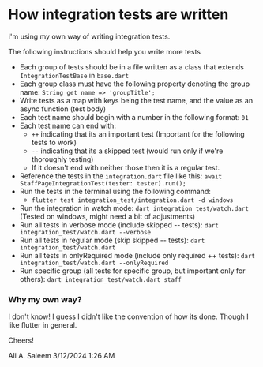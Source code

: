 # How integration tests are written

I'm using my own way of writing integration tests.

The following instructions should help you write more tests

- Each group of tests should be in a file written as a class that extends `IntegrationTestBase` in `base.dart`
- Each group class must have the following property denoting the group name: `String get name => 'groupTitle';`
- Write tests as a map with keys being the test name, and the value as an async function (test body)
- Each test name should begin with a number in the following format: `01`
- Each test name can end with:
    - `++` indicating that its an important test (Important for the following tests to work)
    - `--` indicating that its a skipped test (would run only if we're thoroughly testing)
    - If it doesn't end with neither those then it is a regular test.
- Reference the tests in the `integration.dart` file like this: `await StaffPageIntegrationTest(tester: tester).run();`
- Run the tests in the terminal using the following command:
    - `flutter test integration_test/integration.dart -d windows`
- Run the integration in watch mode: `dart integration_test/watch.dart` (Tested on windows, might need a bit of adjustments)
- Run all tests in verbose mode (include skipped -- tests): `dart integration_test/watch.dart --verbose`
- Run all tests in regular mode (skip skipped -- tests): `dart integration_test/watch.dart`
- Run all tests in onlyRequired mode (include only required ++ tests): `dart integration_test/watch.dart --onlyRequired`
- Run specific group (all tests for specific group, but important only for others): `dart integration_test/watch.dart staff`


### Why my own way?

I don't know! I guess I didn't like the convention of how its done. Though I like flutter in general.

Cheers!

Ali A. Saleem
3/12/2024 1:26 AM